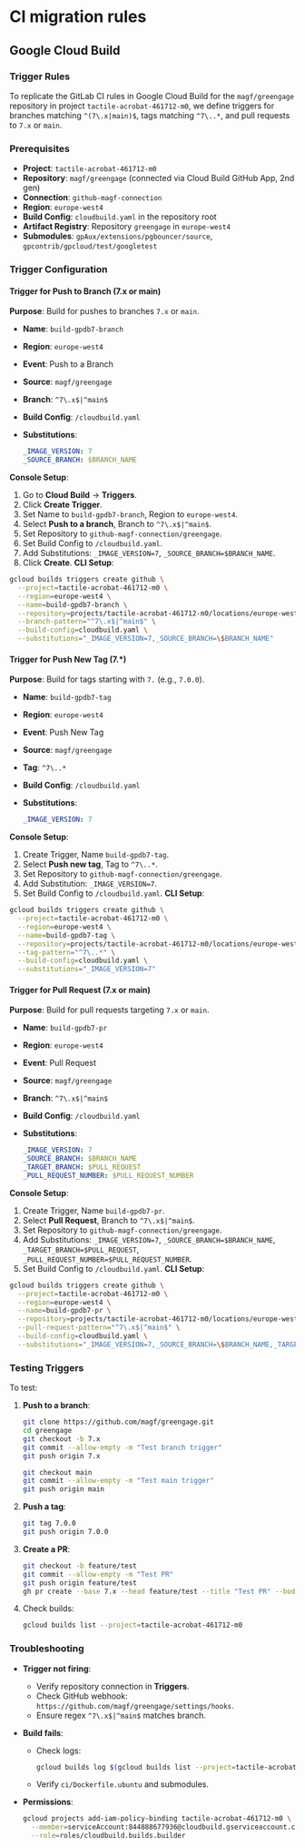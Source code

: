 # CI migration rules

## Google Cloud Build

### Trigger Rules

To replicate the GitLab CI rules in Google Cloud Build for the `magf/greengage` repository in project `tactile-acrobat-461712-m0`, we define triggers for branches matching `^(7\.x|main)$`, tags matching `^7\..*`, and pull requests to `7.x` or `main`.

### Prerequisites

- **Project**: `tactile-acrobat-461712-m0`
- **Repository**: `magf/greengage` (connected via Cloud Build GitHub App, 2nd gen)
- **Connection**: `github-magf-connection`
- **Region**: `europe-west4`
- **Build Config**: `cloudbuild.yaml` in the repository root
- **Artifact Registry**: Repository `greengage` in `europe-west4`
- **Submodules**: `gpAux/extensions/pgbouncer/source`, `gpcontrib/gpcloud/test/googletest`

### Trigger Configuration

#### Trigger for Push to Branch (7.x or main)

**Purpose**: Build for pushes to branches `7.x` or `main`.

- **Name**: `build-gpdb7-branch`
- **Region**: `europe-west4`
- **Event**: Push to a Branch
- **Source**: `magf/greengage`
- **Branch**: `^7\.x$|^main$`
- **Build Config**: `/cloudbuild.yaml`
- **Substitutions**:

  ```yaml
  _IMAGE_VERSION: 7
  _SOURCE_BRANCH: $BRANCH_NAME
  ```

**Console Setup**:

1. Go to **Cloud Build** → **Triggers**.
2. Click **Create Trigger**.
3. Set Name to `build-gpdb7-branch`, Region to `europe-west4`.
4. Select **Push to a branch**, Branch to `^7\.x$|^main$`.
5. Set Repository to `github-magf-connection/greengage`.
6. Set Build Config to `/cloudbuild.yaml`.
7. Add Substitutions: `_IMAGE_VERSION=7`, `_SOURCE_BRANCH=$BRANCH_NAME`.
8. Click **Create**.
**CLI Setup**:

```bash
gcloud builds triggers create github \
  --project=tactile-acrobat-461712-m0 \
  --region=europe-west4 \
  --name=build-gpdb7-branch \
  --repository=projects/tactile-acrobat-461712-m0/locations/europe-west4/connections/github-magf-connection/repositories/greengage \
  --branch-pattern="^7\.x$|^main$" \
  --build-config=cloudbuild.yaml \
  --substitutions="_IMAGE_VERSION=7,_SOURCE_BRANCH=\$BRANCH_NAME"
```

#### Trigger for Push New Tag (7.*)

**Purpose**: Build for tags starting with `7.` (e.g., `7.0.0`).

- **Name**: `build-gpdb7-tag`
- **Region**: `europe-west4`
- **Event**: Push New Tag
- **Source**: `magf/greengage`
- **Tag**: `^7\..*`
- **Build Config**: `/cloudbuild.yaml`
- **Substitutions**:

  ```yaml
  _IMAGE_VERSION: 7
  ```

**Console Setup**:

1. Create Trigger, Name `build-gpdb7-tag`.
2. Select **Push new tag**, Tag to `^7\..*`.
3. Set Repository to `github-magf-connection/greengage`.
4. Add Substitution: `_IMAGE_VERSION=7`.
5. Set Build Config to `/cloudbuild.yaml`.
**CLI Setup**:

```bash
gcloud builds triggers create github \
  --project=tactile-acrobat-461712-m0 \
  --region=europe-west4 \
  --name=build-gpdb7-tag \
  --repository=projects/tactile-acrobat-461712-m0/locations/europe-west4/connections/github-magf-connection/repositories/greengage \
  --tag-pattern="^7\..*" \
  --build-config=cloudbuild.yaml \
  --substitutions="_IMAGE_VERSION=7"
```

#### Trigger for Pull Request (7.x or main)

**Purpose**: Build for pull requests targeting `7.x` or `main`.

- **Name**: `build-gpdb7-pr`
- **Region**: `europe-west4`
- **Event**: Pull Request
- **Source**: `magf/greengage`
- **Branch**: `^7\.x$|^main$`
- **Build Config**: `/cloudbuild.yaml`
- **Substitutions**:

  ```yaml
  _IMAGE_VERSION: 7
  _SOURCE_BRANCH: $BRANCH_NAME
  _TARGET_BRANCH: $PULL_REQUEST
  _PULL_REQUEST_NUMBER: $PULL_REQUEST_NUMBER
  ```

**Console Setup**:

1. Create Trigger, Name `build-gpdb7-pr`.
2. Select **Pull Request**, Branch to `^7\.x$|^main$`.
3. Set Repository to `github-magf-connection/greengage`.
4. Add Substitutions: `_IMAGE_VERSION=7`, `_SOURCE_BRANCH=$BRANCH_NAME`, `_TARGET_BRANCH=$PULL_REQUEST`, `_PULL_REQUEST_NUMBER=$PULL_REQUEST_NUMBER`.
5. Set Build Config to `/cloudbuild.yaml`.
**CLI Setup**:

```bash
gcloud builds triggers create github \
  --project=tactile-acrobat-461712-m0 \
  --region=europe-west4 \
  --name=build-gpdb7-pr \
  --repository=projects/tactile-acrobat-461712-m0/locations/europe-west4/connections/github-magf-connection/repositories/greengage \
  --pull-request-pattern="^7\.x$|^main$" \
  --build-config=cloudbuild.yaml \
  --substitutions="_IMAGE_VERSION=7,_SOURCE_BRANCH=\$BRANCH_NAME,_TARGET_BRANCH=\$PULL_REQUEST,_PULL_REQUEST_NUMBER=\$PULL_REQUEST_NUMBER"
```

### Testing Triggers

To test:

1. **Push to a branch**:

   ```bash
   git clone https://github.com/magf/greengage.git
   cd greengage
   git checkout -b 7.x
   git commit --allow-empty -m "Test branch trigger"
   git push origin 7.x
   ```

   ```bash
   git checkout main
   git commit --allow-empty -m "Test main trigger"
   git push origin main
   ```

2. **Push a tag**:

   ```bash
   git tag 7.0.0
   git push origin 7.0.0
   ```

3. **Create a PR**:

   ```bash
   git checkout -b feature/test
   git commit --allow-empty -m "Test PR"
   git push origin feature/test
   gh pr create --base 7.x --head feature/test --title "Test PR" --body "Test"
   ```

4. Check builds:

   ```bash
   gcloud builds list --project=tactile-acrobat-461712-m0
   ```

### Troubleshooting

- **Trigger not firing**:
  - Verify repository connection in **Triggers**.
  - Check GitHub webhook: `https://github.com/magf/greengage/settings/hooks`.
  - Ensure regex `^7\.x$|^main$` matches branch.
- **Build fails**:
  - Check logs:

    ```bash
    gcloud builds log $(gcloud builds list --project=tactile-acrobat-461712-m0 --limit=1 --format="value(id)")
    ```

  - Verify `ci/Dockerfile.ubuntu` and submodules.
- **Permissions**:

  ```bash
  gcloud projects add-iam-policy-binding tactile-acrobat-461712-m0 \
    --member=serviceAccount:844888677936@cloudbuild.gserviceaccount.com \
    --role=roles/cloudbuild.builds.builder
  ```
